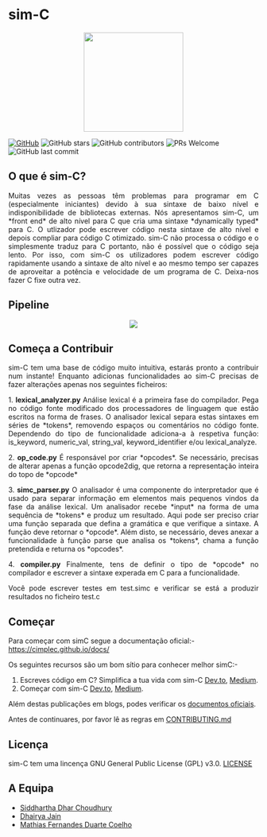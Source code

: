 
# sim-C

<p align="center">
  <img src="../logo.png" height="200">
</p>

[![GitHub](https://img.shields.io/github/license/cimplec/sim-c)](https://github.com/cimplec/sim-c/blob/master/LICENSE)  ![GitHub stars](https://img.shields.io/github/stars/cimplec/sim-c?style=plastic)  ![GitHub contributors](https://img.shields.io/github/contributors/cimplec/sim-c)  ![PRs Welcome](https://img.shields.io/badge/PRs-welcome-brightgreen.svg)  ![GitHub last commit](https://img.shields.io/github/last-commit/cimplec/sim-c)

## O que é sim-C?

<p align="justify">Muitas vezes as pessoas têm problemas para programar em C (especialmente iniciantes) devido à sua sintaxe de baixo nível e indisponibilidade de bibliotecas externas. Nós apresentamos sim-C, um *front end* de alto nível para C que cria uma sintaxe *dynamically typed* para C. O utlizador pode escrever código nesta sintaxe de alto nível e depois compliar para código C otimizado. sim-C não processa o código e o simplesmente traduz para C portanto, não é possível que o código seja lento. Por isso, com sim-C os utilizadores podem escrever código rapidamente usando a sintaxe de alto nível e ao mesmo tempo ser capazes de aproveitar a potência e velocidade de um programa de C. Deixa-nos fazer C fixe outra vez.</p>

## Pipeline

<p align="center">
  <img src="../simc-pipeline.png">
</p>

## Começa a Contribuir

<p align="justify">sim-C tem uma base de código muito intuitiva, estarás pronto a contribuir num instante!
Enquanto adicionas funcionalidades ao sim-C precisas de fazer alterações apenas nos seguintes ficheiros:</p>

<p align="justify">1. <strong>lexical_analyzer.py</strong>
Análise lexical é a primeira fase do compilador. Pega no código fonte modificado dos processadores de linguagem que estão escritos na forma de frases. O analisador lexical separa estas sintaxes em séries de *tokens*, removendo espaços ou comentários no código fonte. Dependendo do tipo de funcionalidade adiciona-a à respetiva função: is_keyword, numeric_val, string_val, keyword_identifier e/ou lexical_analyze.</p>

<p align="justify">2. <strong>op_code.py</strong>
É responsável por criar *opcodes*. Se necessário, precisas de alterar apenas a função opcode2dig, que retorna a representação inteira do topo de *opcode*</p>

<p align="justify">3. <strong>simc_parser.py</strong>
O analisador é uma componente do interpretador que é usado para separar informação em elementos mais pequenos vindos da fase da análise lexical. Um analisador recebe *input* na forma de uma sequência de *tokens* e produz um resultado. Aqui pode ser preciso criar uma função separada que defina a gramática e que verifique a sintaxe. A função deve retornar o *opcode*. Além disto, se necessário, deves anexar a funcionalidade à função parse que analisa os *tokens*, chama a função pretendida e returna os *opcodes*.</p>

<p align="justify">4. <strong>compiler.py</strong>
Finalmente, tens de definir o tipo de *opcode* no compilador e escrever a sintaxe experada em C para a funcionalidade.</p>

<p align="justify">Você pode escrever testes em test.simc e verificar se está a produzir resultados no ficheiro test.c </p>


## Começar

Para começar com simC segue a documentação oficial:- https://cimplec.github.io/docs/

Os seguintes recursos são um bom sítio para conhecer melhor simC:-

1) Escreves código em C? Simplifica a tua vida com sim-C <a href="https://dev.to/cimplec/writing-code-in-c-simplify-your-life-with-sim-c-2dkj">Dev.to</a>, <a href="https://medium.com/oss-build/writing-code-in-c-simplify-your-life-with-sim-c-9dd98f882bf8">Medium</a>.
2) Começar com sim-C <a href="https://dev.to/cimplec/getting-started-with-sim-c-4iek">Dev.to</a>, <a href="https://medium.com/oss-build/getting-started-with-sim-c-1397ee539877">Medium</a>.

Além destas publicações em blogs, podes verificar os <a href="https://cimplec.github.io/docs">documentos oficiais</a>.

Antes de continuares, por favor lê as regras em [CONTRIBUTING.md](../CONTRIBUTING.md)

## Licença

sim-C tem uma lincença GNU General Public License (GPL) v3.0. [LICENSE](../LICENSE)

## A Equipa

- [Siddhartha Dhar Choudhury](https://github.com/frankhart2018)
- [Dhairya Jain](https://github.com/dhairyaj)
- [Mathias Fernandes Duarte Coelho](https://github.com/Math-O5)
